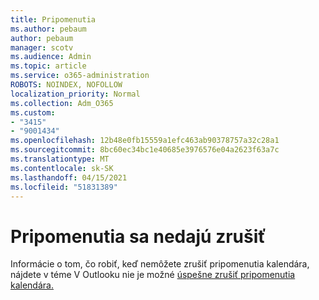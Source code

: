 ```yaml
---
title: Pripomenutia
ms.author: pebaum
author: pebaum
manager: scotv
ms.audience: Admin
ms.topic: article
ms.service: o365-administration
ROBOTS: NOINDEX, NOFOLLOW
localization_priority: Normal
ms.collection: Adm_O365
ms.custom:
- "3415"
- "9001434"
ms.openlocfilehash: 12b48e0fb15559a1efc463ab90378757a32c28a1
ms.sourcegitcommit: 8bc60ec34bc1e40685e3976576e04a2623f63a7c
ms.translationtype: MT
ms.contentlocale: sk-SK
ms.lasthandoff: 04/15/2021
ms.locfileid: "51831389"
---
```

# <a name="cannot-dismiss-reminders"></a>Pripomenutia sa nedajú zrušiť

Informácie o tom, čo robiť, keď nemôžete zrušiť pripomenutia kalendára, nájdete v téme V Outlooku nie je možné [úspešne zrušiť pripomenutia kalendára.](https://docs.microsoft.com/exchange/troubleshoot/calendar-reminders/cannot-dismiss-outlook-calendar-reminders)

